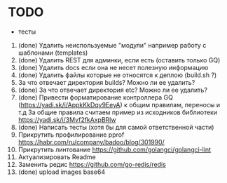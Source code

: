 
TODO
====


-  тесты

1. (done) Удалить неиспользуемые "модули" например работу с шаблонами (templates)
2. (done) Удалить REST для админки, если есть (оставить только GQ)
3. (done) Удалить docs если она не несет полезную информацию
4. (done)  Удалить файлы которые не относятся к деплою (build.sh ?)
5. За что отвечает директория builds? Можно ли ее удалить?
6. (done) За что отвечает директория etc? Можно ли ее удалить?
7. (done) Привести форматирование контроллера GQ (https://yadi.sk/i/AppkKkDqv9EeyA) к общим правилам, переносы и т.д За общие правила считаем пример из исходников библиотеки https://yadi.sk/i/3Mvf2fkAxpBRlw
8. (done) Написать тесты (хотя бы для самой ответственной части)
9. Прикрутить профилирование pprof https://habr.com/ru/company/badoo/blog/301990/
10. Прикрутить линтование https://github.com/golangci/golangci-lint
11. Актуализировать Readme
12. Заменить редис https://github.com/go-redis/redis
14. (done) upload images base64



